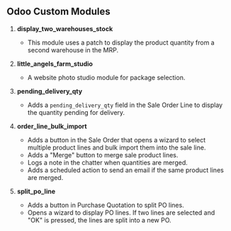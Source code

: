 
## Odoo Custom Modules

1. **display_two_warehouses_stock**
   - This module uses a patch to display the product quantity from a second warehouse in the MRP.

2. **little_angels_farm_studio**
   - A website photo studio module for package selection.

3. **pending_delivery_qty**
   - Adds a `pending_delivery_qty` field in the Sale Order Line to display the quantity pending for delivery.

4. **order_line_bulk_import**
   - Adds a button in the Sale Order that opens a wizard to select multiple product lines and bulk import them into the sale line.
   - Adds a "Merge" button to merge sale product lines.
   - Logs a note in the chatter when quantities are merged.
   - Adds a scheduled action to send an email if the same product lines are merged.

5. **split_po_line**
   - Adds a button in Purchase Quotation to split PO lines.
   - Opens a wizard to display PO lines. If two lines are selected and "OK" is pressed, the lines are split into a new PO.
